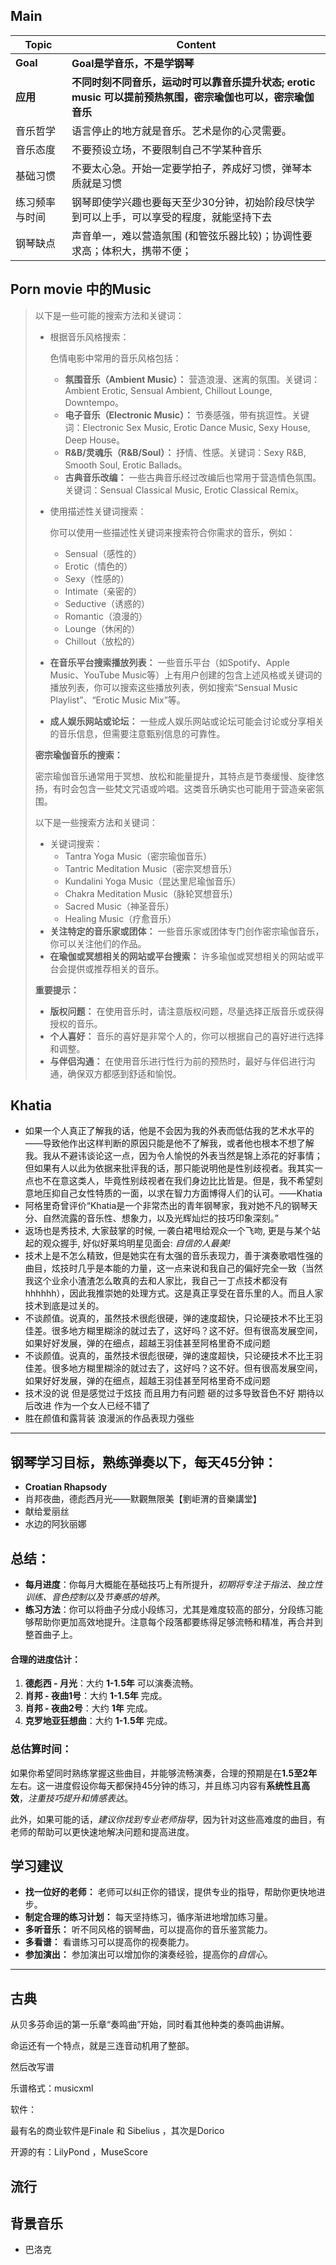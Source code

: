 ## Main

| Topic          | Content                                                      |
| -------------- | ------------------------------------------------------------ |
| **Goal**       | **Goal是学音乐，不是学钢琴**                                 |
| **应用**       | **不同时刻不同音乐，运动时可以靠音乐提升状态;  erotic music 可以提前预热氛围，密宗瑜伽也可以，密宗瑜伽音乐** |
| 音乐哲学       | 语言停止的地方就是音乐。艺术是你的心灵需要。                 |
| 音乐态度       | 不要预设立场，不要限制自己不学某种音乐                       |
| 基础习惯       | 不要太心急。开始一定要学拍子，养成好习惯，弹琴本质就是习惯   |
| 练习频率与时间 | 钢琴即使学兴趣也要每天至少30分钟，初始阶段尽快学到可以上手，可以享受的程度，就能坚持下去 |
| 钢琴缺点       | 声音单一，难以营造氛围  (和管弦乐器比较)；协调性要求高；体积大，携带不便； |

## **Porn movie 中的Music**

> 以下是一些可能的搜索方法和关键词：
>
> - 根据音乐风格搜索：
>
>    
>
>   色情电影中常用的音乐风格包括：
>
>   - **氛围音乐（Ambient Music）：** 营造浪漫、迷离的氛围。关键词：Ambient Erotic, Sensual Ambient, Chillout Lounge, Downtempo。
>   - **电子音乐（Electronic Music）：** 节奏感强，带有挑逗性。关键词：Electronic Sex Music, Erotic Dance Music, Sexy House, Deep House。
>   - **R&B/灵魂乐（R&B/Soul）：** 抒情、性感。关键词：Sexy R&B, Smooth Soul, Erotic Ballads。
>   - **古典音乐改编：** 一些古典音乐经过改编后也常用于营造情色氛围。关键词：Sensual Classical Music, Erotic Classical Remix。
>
> - 使用描述性关键词搜索：
>
>    
>
>   你可以使用一些描述性关键词来搜索符合你需求的音乐，例如：
>
>   - Sensual（感性的）
>   - Erotic（情色的）
>   - Sexy（性感的）
>   - Intimate（亲密的）
>   - Seductive（诱惑的）
>   - Romantic（浪漫的）
>   - Lounge（休闲的）
>   - Chillout（放松的）
>
> - **在音乐平台搜索播放列表：** 一些音乐平台（如Spotify、Apple Music、YouTube Music等）上有用户创建的包含上述风格或关键词的播放列表，你可以搜索这些播放列表，例如搜索“Sensual Music Playlist”、“Erotic Music Mix”等。
>
> - **成人娱乐网站或论坛：** 一些成人娱乐网站或论坛可能会讨论或分享相关的音乐信息，但需要注意甄别信息的可靠性。
>
> **密宗瑜伽音乐的搜索：**
>
> 密宗瑜伽音乐通常用于冥想、放松和能量提升，其特点是节奏缓慢、旋律悠扬，有时会包含一些梵文咒语或吟唱。这类音乐确实也可能用于营造亲密氛围。
>
> 以下是一些搜索方法和关键词：
>
> - 关键词搜索：
>   - Tantra Yoga Music（密宗瑜伽音乐）
>   - Tantric Meditation Music（密宗冥想音乐）
>   - Kundalini Yoga Music（昆达里尼瑜伽音乐）
>   - Chakra Meditation Music（脉轮冥想音乐）
>   - Sacred Music（神圣音乐）
>   - Healing Music（疗愈音乐）
> - **关注特定的音乐家或团体：** 一些音乐家或团体专门创作密宗瑜伽音乐，你可以关注他们的作品。
> - **在瑜伽或冥想相关的网站或平台搜索：** 许多瑜伽或冥想相关的网站或平台会提供或推荐相关的音乐。
>
> **重要提示：**
>
> - **版权问题：** 在使用音乐时，请注意版权问题，尽量选择正版音乐或获得授权的音乐。
> - **个人喜好：** 音乐的喜好是非常个人的，你可以根据自己的喜好进行选择和调整。
> - **与伴侣沟通：** 在使用音乐进行性行为前的预热时，最好与伴侣进行沟通，确保双方都感到舒适和愉悦。

## Khatia 

* 如果一个人真正了解我的话，他是不会因为我的外表而低估我的艺术水平的——导致他作出这样判断的原因只能是他不了解我，或者他也根本不想了解我。我从不避讳谈论这一点，因为令人愉悦的外表当然是锦上添花的好事情；但如果有人以此为依据来批评我的话，那只能说明他是性别歧视者。我其实一点也不在意这类人，毕竟性别歧视者在我们身边比比皆是。但是，我不希望刻意地压抑自己女性特质的一面，以求在智力方面博得人们的认可。——Khatia 
* 阿格里奇曾评价“Khatia是一个非常杰出的青年钢琴家，我对她不凡的钢琴天分、自然流露的音乐性、想象力，以及光辉灿烂的技巧印象深刻。”
* 返场也是秀技术, 大家鼓掌的时候, 一袭白裙甩给观众一个飞吻, 更是与某个站起的观众握手, 好似好莱坞明星见面会: *自信的人最美!*
* 技术上是不怎么精致，但是她实在有太强的音乐表现力，善于演奏歌唱性强的曲目，炫技时几乎是本能的力量，这一点来说和我自己的偏好完全一致（当然我这个业余小渣渣怎么敢真的去和人家比，我自己一丁点技术都没有hhhhhh），因此我推崇她的处理方式。这是真正享受在音乐里的人。而且人家技术到底是过关的。
* 不谈颜值。说真的，虽然技术很彪很硬，弹的速度超快，只论硬技术不比王羽佳差。很多地方糊里糊涂的就过去了，这好吗？这不好。但有很高发展空间，如果好好发展，弹的在细点，超越王羽佳甚至阿格里奇不成问题
* 不谈颜值。说真的，虽然技术很彪很硬，弹的速度超快，只论硬技术不比王羽佳差。很多地方糊里糊涂的就过去了，这好吗？这不好。但有很高发展空间，如果好好发展，弹的在细点，超越王羽佳甚至阿格里奇不成问题
* 技术没的说 但是感觉过于炫技 而且用力有问题 砸的过多导致音色不好 期待以后改进 作为一个女人已经不错了
* 胜在颜值和露背装 浪漫派的作品表现力强些

---

## 钢琴学习目标，熟练弹奏以下，每天45分钟：

*  **Croatian Rhapsody** 
* 肖邦夜曲，德彪西月光——默觀無限美【劉岠渭的音樂講堂】
* 献给爱丽丝
*  水边的阿狄丽娜

## **总结：**

- **每月进度**：你每月大概能在基础技巧上有所提升，*初期将专注于指法、独立性训练、音色控制以及节奏感的培养*。
- **练习方法**：你可以将曲子分成小段练习，尤其是难度较高的部分，分段练习能够帮助你更加高效地提升。注意每个段落都要练得足够流畅和精准，再合并到整首曲子上。

#### **合理的进度估计：**

1. **德彪西 - 月光**：大约 **1-1.5年** 可以演奏流畅。
2. **肖邦 - 夜曲1号**：大约 **1-1.5年** 完成。
3. **肖邦 - 夜曲2号**：大约 **1年** 完成。
4. **克罗地亚狂想曲**：大约 **1-1.5年** 完成。

### **总估算时间**：

如果你希望同时熟练掌握这些曲目，并能够流畅演奏，合理的预期是在**1.5至2年**左右。这一进度假设你每天都保持45分钟的练习，并且练习内容有**系统性且高效**，*注重技巧提升和情感表达*。

此外，如果可能的话，*建议你找到专业老师指导*，因为针对这些高难度的曲目，有老师的帮助可以更快速地解决问题和提高进度。

## 学习建议

- **找一位好的老师：** 老师可以纠正你的错误，提供专业的指导，帮助你更快地进步。
- **制定合理的练习计划：** 每天坚持练习，循序渐进地增加练习量。
- **多听音乐：** 听不同风格的钢琴曲，可以提高你的音乐鉴赏能力。
- **多看谱：** 看谱练习可以提高你的视奏能力。
- **参加演出：** 参加演出可以增加你的演奏经验，提高你的*自信心*。

---

## 古典

从贝多芬命运的第一乐章“奏鸣曲”开始，同时看其他种类的奏鸣曲讲解。

命运还有一个特点，就是三连音动机用了整部。

然后改写谱

乐谱格式：musicxml

软件：

最有名的商业软件是Finale 和 Sibelius ，其次是Dorico 

开源的有：LilyPond ，MuseScore 

## 流行



## 背景音乐

* 巴洛克

